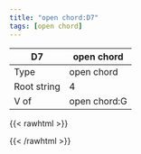 ```yaml
---
title: "open chord:D7"
tags: [open chord]
---
```


|D7|open chord|
|---|---|
|Type|open chord|
|Root string|4|
|V of|open chord:G|
{{< rawhtml >}}
<div class="container"></div>
<script>
const selector = '#container';
const chord = new ChordBox(selector);
chord.draw((new String("XX0212")));
</script>
{{< /rawhtml >}}
